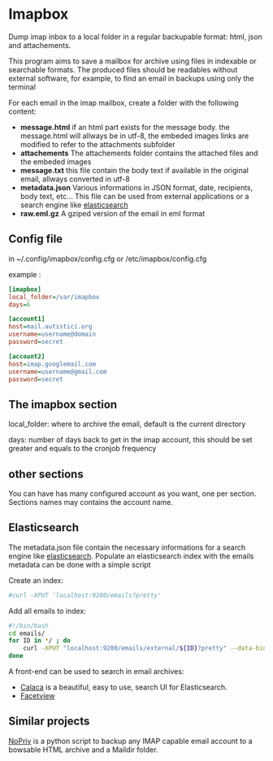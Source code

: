 # Imapbox

Dump imap inbox to a local folder in a regular backupable format: html, json and attachements.

This program aims to save a mailbox for archive using files in indexable or searchable formats. The produced files should be readables without external software, for example, to find an email in backups using only the terminal

For each email in the imap mailbox, create a folder with the following content:

* __message.html__ if an html part exists for the message body. the message.html will allways be in utf-8, the embeded images links are modified to refer to the attachments subfolder
* __attachements__ The attachements folder contains the attached files and the embeded images
* __message.txt__ this file contain the body text if available in the original email, allways converted in utf-8
* __metadata.json__ Various informations in JSON format, date, recipients, body text, etc... This file can be used from external applications or a search engine like [elasticsearch](http://www.elasticsearch.com/)
* __raw.eml.gz__ A gziped version of the email in eml format


## Config file

in ~/.config/imapbox/config.cfg or /etc/imapbox/config.cfg

example :
```ini
[imapbox]
local_folder=/var/imapbox
days=6

[account1]
host=mail.autistici.org
username=username@domain
password=secret

[account2]
host=imap.googlemail.com
username=username@gmail.com
password=secret
```

The imapbox section
-------------------

local_folder: where to archive the email, default is the current directory

days: number of days back to get in the imap account, this should be set greater and equals to the cronjob frequency

other sections
--------------

You can have has many configured account as you want, one per section. Sections names may contains the account name.

## Elasticsearch

The metadata.json file contain the necessary informations for a search engine like [elasticsearch](http://www.elasticsearch.com/).
Populate an elasticsearch index with the emails metadata can be done with a simple script 

Create an index:
```bash
#curl -XPUT 'localhost:9200/emails?pretty'
```

Add all emails to index:
```bash
#!/bin/bash
cd emails/
for ID in */ ; do
    curl -XPUT "localhost:9200/emails/external/${ID}?pretty" --data-binary "@${ID}/metadata.json"
done
```

A front-end can be used to search in email archives:

* [Calaca](https://github.com/romansanchez/Calaca) is a beautiful, easy to use, search UI for Elasticsearch.
* [Facetview](https://github.com/okfn/facetview)

## Similar projects

[NoPriv](https://github.com/RaymiiOrg/NoPriv) is a python script to backup any IMAP capable email account to a bowsable HTML archive and a Maildir folder.